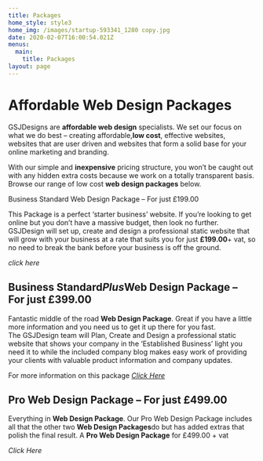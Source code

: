 ```yaml
---
title: Packages
home_style: style3
home_img: /images/startup-593341_1280 copy.jpg
date: 2020-02-07T16:00:54.021Z
menus:
  main:
    title: Packages
layout: page
---
```

# Affordable Web Design Packages

GSJDesigns are **affordable web design** specialists. We set our focus on what we do best – creating affordable,**low cost**, effective websites, websites that are user driven and websites that form a solid base for your online marketing and branding.

With our simple and **inexpensive** pricing structure, you won’t be caught out with any hidden extra costs because we work on a totally transparent basis. Browse our range of low cost **web design packages** below.

Business Standard Web Design Package – For just £199.00

This Package is a perfect ‘starter business’ website. If you’re looking to get online but you don’t have a massive budget, then look no further.\
GSJDesign will set up, create and design a professional static website that will grow with your business at a rate that suits you for just **£199.00**+ vat, so no need to break the bank before your business is off the ground.

*click here*

## Business Standard*Plus*Web Design Package – For just £399.00

Fantastic middle of the road **Web Design Package**. Great if you have a little more information and you need us to get it up there for you fast.\
The GSJDesign team will Plan, Create and Design a professional static website that shows your company in the ‘Established Business’ light you need it to while the included company blog makes easy work of providing your clients with valuable product information and company updates.

For more information on this package *[Click Here](https://gsjdesigns.co.uk/business-standard-plus/)*

## Pro Web Design Package – For just £499.00

Everything in **Web Design Package**. Our Pro Web Design Package includes all that the other two **Web Design Packages**do but has added extras that polish the final result. A **Pro Web Design Package** for £499.00 + vat

*Click Here*
